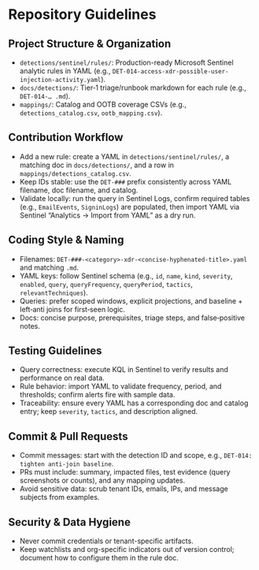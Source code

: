 # Repository Guidelines

## Project Structure & Organization
- `detections/sentinel/rules/`: Production-ready Microsoft Sentinel analytic rules in YAML (e.g., `DET-014-access-xdr-possible-user-injection-activity.yaml`).
- `docs/detections/`: Tier‑1 triage/runbook markdown for each rule (e.g., `DET-014-… .md`).
- `mappings/`: Catalog and OOTB coverage CSVs (e.g., `detections_catalog.csv`, `ootb_mapping.csv`).

## Contribution Workflow
- Add a new rule: create a YAML in `detections/sentinel/rules/`, a matching doc in `docs/detections/`, and a row in `mappings/detections_catalog.csv`.
- Keep IDs stable: use the `DET-###` prefix consistently across YAML filename, doc filename, and catalog.
- Validate locally: run the query in Sentinel Logs, confirm required tables (e.g., `EmailEvents`, `SigninLogs`) are populated, then import YAML via Sentinel “Analytics → Import from YAML” as a dry run.

## Coding Style & Naming
- Filenames: `DET-###-<category>-xdr-<concise-hyphenated-title>.yaml` and matching `.md`.
- YAML keys: follow Sentinel schema (e.g., `id`, `name`, `kind`, `severity`, `enabled`, `query`, `queryFrequency`, `queryPeriod`, `tactics`, `relevantTechniques`).
- Queries: prefer scoped windows, explicit projections, and baseline + left‑anti joins for first‑seen logic.
- Docs: concise purpose, prerequisites, triage steps, and false‑positive notes.

## Testing Guidelines
- Query correctness: execute KQL in Sentinel to verify results and performance on real data.
- Rule behavior: import YAML to validate frequency, period, and thresholds; confirm alerts fire with sample data.
- Traceability: ensure every YAML has a corresponding doc and catalog entry; keep `severity`, `tactics`, and description aligned.

## Commit & Pull Requests
- Commit messages: start with the detection ID and scope, e.g., `DET-014: tighten anti-join baseline`.
- PRs must include: summary, impacted files, test evidence (query screenshots or counts), and any mapping updates.
- Avoid sensitive data: scrub tenant IDs, emails, IPs, and message subjects from examples.

## Security & Data Hygiene
- Never commit credentials or tenant-specific artifacts.
- Keep watchlists and org-specific indicators out of version control; document how to configure them in the rule doc.

